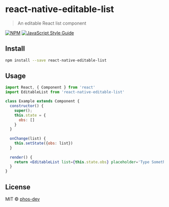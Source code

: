 # react-native-editable-list

> An editable React list component

[![NPM](https://img.shields.io/npm/v/react-native-editable-list.svg)](https://www.npmjs.com/package/react-native-editable-list) [![JavaScript Style Guide](https://img.shields.io/badge/code_style-standard-brightgreen.svg)](https://standardjs.com)

## Install

```bash
npm install --save react-native-editable-list
```

## Usage

```jsx
import React, { Component } from 'react'
import EditableList from 'react-native-editable-list'

class Example extends Component {
  constructor() {
    super();
    this.state = {
      obs: []
    }
  }
  
  onChange(list) {
    this.setState({obs: list})
  }
  
  render() {
    return <EditableList list={this.state.obs} placeholder='Type Something' onListChange={this.onChange.bind(this)}/>
  }
}
```

## License

MIT © [phos-dev](https://github.com/phos-dev)
